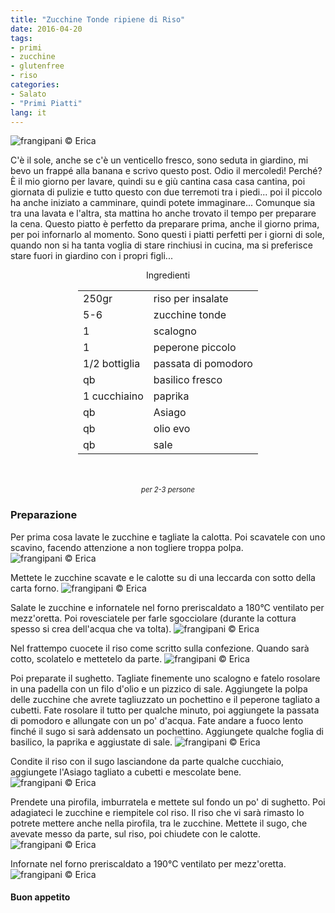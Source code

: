 ```yaml
---
title: "Zucchine Tonde ripiene di Riso"
date: 2016-04-20
tags:
- primi
- zucchine
- glutenfree
- riso
categories:
- Salato
- "Primi Piatti"
lang: it
---
```

![](header.jpg "frangipani © Erica")

C'è il sole, anche se c'è un venticello fresco, sono seduta in giardino, mi bevo un frappé alla banana e scrivo questo post. Odio il mercoledì! Perché? È il mio giorno per lavare, quindi su e giù cantina casa casa cantina, poi giornata di pulizie e tutto questo con due terremoti tra i piedi... poi il piccolo ha anche iniziato a camminare, quindi potete immaginare... Comunque sia tra una lavata e l'altra, sta mattina ho anche trovato il tempo per preparare la cena. Questo piatto è perfetto da preparare prima, anche il giorno prima, per poi infornarlo al momento. Sono questi i piatti perfetti per i giorni di sole, quando non si ha tanta voglia di stare rinchiusi in cucina, ma si preferisce stare fuori in giardino con i propri figli...

<div id="wrapper" style="text-align: center">
  <div id="yourdiv" style="display: inline-block;">
    <div class="ingredients">
      <div class="ingredients-title">Ingredienti</div>
      <table>
        <tbody>
          <tr>
            <td>250gr</td>
            <td>riso per insalate</td>
          </tr>
          <tr>
            <td>5-6</td>
            <td>zucchine tonde</td>
          </tr>
          <tr>
            <td>1</td>
            <td>scalogno</td>
          </tr>
          <tr>
            <td>1</td>
            <td>peperone piccolo</td>
          </tr>
          <tr>
            <td>1/2 bottiglia</td>
            <td>passata di pomodoro</td>
          </tr>
          <tr>
            <td>qb</td>
            <td>basilico fresco</td>
          </tr>
          <tr>
            <td>1 cucchiaino</td>
            <td>paprika</td>
          </tr>
          <tr>
            <td>qb</td>
            <td>Asiago</td>
          </tr>
          <tr>
            <td>qb</td>
            <td>olio evo</td>
          </tr>
          <tr>
            <td>qb</td>
            <td>sale</td>
          </tr>
        </tbody>
      </table>
      <br></br>
      <i class="pull-right" style="font-size: 80%;">per 2-3 persone</i>
    </div>
  </div>
</div>


<h3>
  <font color="grey">
    <i class="fa-solid fa-gears"></i>
  </font> Preparazione
</h3>

Per prima cosa lavate le zucchine e tagliate la calotta. Poi scavatele con uno scavino, facendo attenzione a non togliere troppa polpa.
![](scavare.jpg "frangipani © Erica")

Mettete le zucchine scavate e le calotte su di una leccarda con sotto della carta forno.
![](zucchine.jpg "frangipani © Erica")

Salate le zucchine e infornatele nel forno preriscaldato a 180°C ventilato per mezz'oretta. Poi rovesciatele per farle sgocciolare (durante la cottura spesso si crea dell'acqua che va tolta).
![](zucchinecotte.jpg "frangipani © Erica")

Nel frattempo cuocete il riso come scritto sulla confezione. Quando sarà cotto, scolatelo e mettetelo da parte.
![](riso.jpg "frangipani © Erica")

Poi preparate il sughetto. Tagliate finemente uno scalogno e fatelo rosolare in una padella con un filo d'olio e un pizzico di sale. Aggiungete la polpa delle zucchine che avrete tagliuzzato un pochettino e il peperone tagliato a cubetti. Fate rosolare il tutto per qualche minuto, poi aggiungete la passata di pomodoro e allungate con un po' d'acqua. Fate andare a fuoco lento finché il sugo si sarà addensato un pochettino. Aggiungete qualche foglia di basilico, la paprika e aggiustate di sale.
![](sughetto.jpg "frangipani © Erica")

Condite il riso con il sugo lasciandone da parte qualche cucchiaio, aggiungete l'Asiago tagliato a cubetti e mescolate bene.
![](risocondito.jpg "frangipani © Erica")

Prendete una pirofila, imburratela e mettete sul fondo un po' di sughetto. Poi adagiateci le zucchine e riempitele col riso. Il riso che vi sarà rimasto lo potrete mettere anche nella pirofila, tra le zucchine. Mettete il sugo, che avevate messo da parte, sul riso, poi chiudete con le calotte.
![](teglia.jpg "frangipani © Erica")

Infornate nel forno preriscaldato a 190°C ventilato per mezz'oretta.
![](risultato.jpg "frangipani © Erica")


<h4>Buon appetito
  <font color="red">
    <i class="fa-regular fa-face-smile"></i>
  </font>
</h4>
